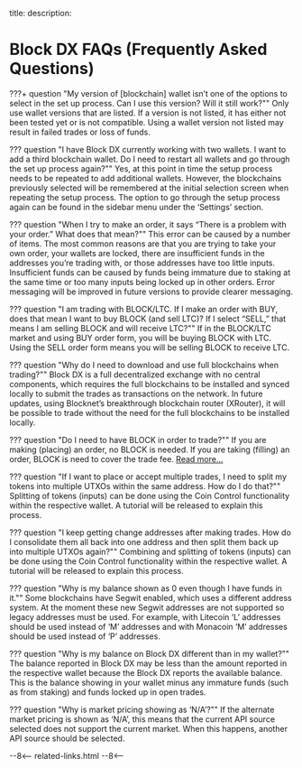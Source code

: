 title: 
description:

# Block DX FAQs (Frequently Asked Questions)


???+ question "My version of [blockchain] wallet isn’t one of the options to select in the set up process. Can I use this version? Will it still work?""
	Only use wallet versions that are listed. If a version is not listed, it has either not been tested yet or is not compatible. Using a wallet version not listed may result in failed trades or loss of funds.


??? question "I have Block DX currently working with two wallets. I want to add a third blockchain wallet. Do I need to restart all wallets and go through the set up process again?""
	Yes, at this point in time the setup process needs to be repeated to add additional wallets. However, the blockchains previously selected will be remembered at the initial selection screen when repeating the setup process. The option to go through the setup process again can be found in the sidebar menu under the ‘Settings’ section.


??? question "When I try to make an order, it says “There is a problem with your order.” What does that mean?""
	This error can be caused by a number of items. The most common reasons are that you are trying to take your own order, your wallets are locked, there are insufficient funds in the addresses you’re trading with, or those addresses have too little inputs. Insufficient funds can be caused by funds being immature due to staking at the same time or too many inputs being locked up in other orders. Error messaging will be improved in future versions to provide clearer messaging.


??? question "I am trading with BLOCK/LTC. If I make an order with BUY, does that mean I want to buy BLOCK (and sell LTC)? If I select “SELL,” that means I am selling BLOCK and will receive LTC?""
	If in the BLOCK/LTC market and using BUY order form, you will be buying BLOCK with LTC. Using the SELL order form means you will be selling BLOCK to receive LTC.


??? question "Why do I need to download and use full blockchains when trading?""
	Block DX is a full decentralized exchange with no central components, which requires the full blockchains to be installed and synced locally to submit the trades as transactions on the network. In future updates, using Blocknet’s breakthrough blockchain router (XRouter), it will be possible to trade without the need for the full blockchains to be installed locally.


??? question "Do I need to have BLOCK in order to trade?""
	If you are making (placing) an order, no BLOCK is needed. If you are taking (filling) an order, BLOCK is need to cover the trade fee. [Read more...](/blockdx/fees)


??? question "If I want to place or accept multiple trades, I need to split my tokens into multiple UTXOs within the same address. How do I do that?""
	Splitting of tokens (inputs) can be done using the Coin Control functionality within the respective wallet. A tutorial will be released to explain this process.


??? question "I keep getting change addresses after making trades. How do I consolidate them all back into one address and then split them back up into multiple UTXOs again?""
	Combining and splitting of tokens (inputs) can be done using the Coin Control functionality within the respective wallet. A tutorial will be released to explain this process.


??? question "Why is my balance shown as 0 even though I have funds in it.""
	Some blockchains have Segwit enabled, which uses a different address system. At the moment these new Segwit addresses are not supported so legacy addresses must be used. For example, with Litecoin ‘L’ addresses should be used instead of ‘M’ addresses and with Monacoin ‘M’ addresses should be used instead of ‘P’ addresses.


??? question "Why is my balance on Block DX different than in my wallet?""
	The balance reported in Block DX may be less than the amount reported in the respective wallet because the Block DX reports the available balance. This is the balance showing in your wallet minus any immature funds (such as from staking) and funds locked up in open trades.


??? question "Why is market pricing showing as ‘N/A’?""
	If the alternate market pricing is shown as ‘N/A’, this means that the current API source selected does not support the current market. When this happens, another API source should be selected.












<!-- 
======= Start: Related Links Section =======
- This is the related links section at the bottom of each page.
- It lists the links in the relatedLinks array variable below.
	Example: relatedLinks = [{"name":"Blocknet Website","link":"https://blocknet.co"},{"name":"API Docs","link":"https://api.blocknet.co"}];
- If the array is empty, ie. relatedLinks = [], then the related links section will not be displayed.
related-links.html
- The template and logic for the related links section can be found in docs/snippets/related-links.html
- The base path is defaulted to docs/snippets/, which can be edited in the mkdocs.yml file
- The template and logic is linked with markdown_extensions: pymdownx.snippets
-->
<script type="text/javascript">
var relatedLinks = [];
</script>

--8<--
related-links.html
--8<-- 
<!-- 
======= End: Related Links Section ======= 
-->






